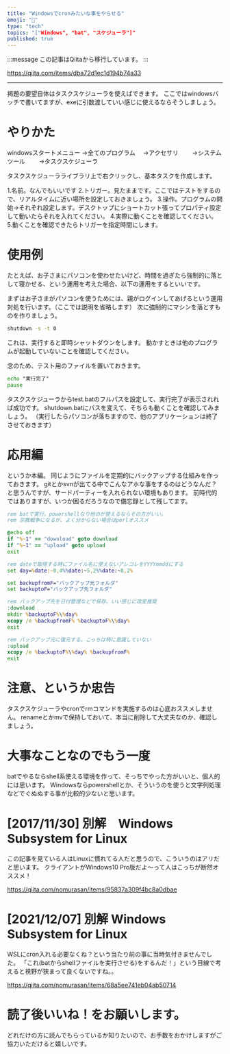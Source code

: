 ```yaml
---
title: "Windowsでcronみたいな事をやらせる"
emoji: "📝"
type: "tech"
topics: "["Windows", "bat", "スケジューラ"]"
published: true
---
```


:::message
この記事はQiitaから移行しています。
:::

https://qiita.com/items/dba72d1ec1d194b74a33

---


掲題の要望自体はタスクスケジューラを使えばできます。
ここではwindowsバッチで書いてますが、exeに引数渡していい感じに使えるならそうしましょう。

# やりかた

windowsスタートメニュー
→全てのプログラム
　→アクセサリ
 　　→システムツール
   　　→タスクスケジューラ
     
タスクスケジューラライブラリ上で右クリックし、基本タスクを作成します。

1.名前。なんでもいいです
2.トリガー。見たままです。ここではテストをするので、リアルタイムに近い場所を設定しておきましょう。
3.操作。プログラムの開始→それぞれ設定します。デスクトップにショートカット張ってプロパティ設定して動いたらそれを入れてください。
4.実際に動くことを確認してください。
5.動くことを確認できたらトリガーを指定時間にします。

# 使用例

たとえば、お子さまにパソコンを使わせたいけど、時間を過ぎたら強制的に落として寝かせる、という運用を考えた場合、以下の運用をするといいです。

まずはお子さまがパソコンを使うためには、親がログインしてあげるという運用対処を行います。（ここでは説明を省略します）
次に強制的にマシンを落とすものを作りましょう。

``` bat:shutdown.bat
shutdown -s -t 0
```

これは、実行すると即時シャットダウンをします。
動かすときは他のプログラムが起動していないことを確認してください。

念のため、テスト用のファイルを置いておきます。

``` bat:test.bat
echo "実行完了"
pause
```

タスクスケジューラからtest.batのフルパスを設定して、実行完了が表示されれば成功です。
shutdown.batにパスを変えて、そちらも動くことを確認してみましょう。
（実行したらパソコンが落ちますので、他のアプリケーションは終了させておきます）

# 応用編

というか本編。
同じようにファイルを定期的にバックアップする仕組みを作っておきます。
gitとかsvnが出てる中でこんなアホな事をするのはどうなんだ？と思うんですが、サードパーティーを入れられない環境もあります。
前時代的ではありますが、いつか困るだろうなので備忘録として残してます。

``` bat:backup.bat
rem batで実行。powershellなり他のが使えるならその方がいい。
rem 宗教戦争になるが、よく分からない場合はperlオススメ

@echo off
if "%~1" == "download" goto download
if "%~1" == "upload" goto upload
exit

rem dateで取得する時にファイル名に使えないアレコレをYYYYmmddにする
set day=%date:~0,4%%date:~5,2%%date:~8,2%

set backupfromF="バックアップ元フォルダ"
set backuptoF="バックアップ先フォルダ"

rem バックアップ先を日付管理などで保存。いい感じに改変推奨
:download
mkdir %backuptoF%\%day%
xcopy /e %backupfromF% %backuptoF%\%day%
exit

rem バックアップ元に復元する。こっちは特に意識していない
:upload
xcopy /e %backuptoF%\%day% %backupfromF%
exit
```

# 注意、というか忠告
タスクスケジューラやcronでrmコマンドを実施するのは心底おススメしません。
renameとかmvで保持しておいて、本当に削除して大丈夫なのか、確認しましょう。

# 大事なことなのでもう一度
batでやるならshell系使える環境を作って、そっちでやった方がいいと、個人的には思います。
Windowsならpowershellとか、そういうのを使うと文字列処理などでぐぬぬする事が比較的少ないと思います。

# [2017/11/30] 別解　Windows Subsystem for Linux
この記事を見ている人はLinuxに慣れてる人だと思うので、こういうのはアリだと思います。
クライアントがWindows10 Pro版だよ～って人はこっちが断然オススメ！

https://qiita.com/nomurasan/items/95837a309f4bc8a0dbae

# [2021/12/07] 別解 Windows Subsystem for Linux
WSLにcron入れる必要なくね？という当たり前の事に当時気付きませんでした。
「これ(batからshellファイルを実行させる)をするんだ！」という目線で考えると視野が狭まって良くないですね。。

https://qiita.com/nomurasan/items/68a5ee741eb04ab50714

# 読了後いいね！をお願いします。
どれだけの方に読んでもらっているか知りたいので、お手数をおかけしますがご協力いただけると嬉しいです。

